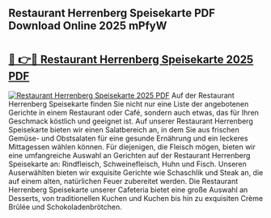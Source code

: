 ## Restaurant Herrenberg Speisekarte PDF Download Online 2025 mPfyW

# <h2><a href="http://gcatzvh.nevu.top/?p=Restaurant+Herrenberg+Speisekarte">🔗 👉🔴 Restaurant Herrenberg Speisekarte 2025 PDF</a></h2>

[![Restaurant Herrenberg Speisekarte 2025 PDF](https://i.imgur.com/dBaPXMq.png)](http://gcatzvh.nevu.top/?p=Restaurant+Herrenberg+Speisekarte)
Auf der Restaurant Herrenberg Speisekarte finden Sie nicht nur eine Liste der angebotenen Gerichte in einem Restaurant oder Café, sondern auch etwas, das für Ihren Geschmack köstlich und geeignet ist. Auf unserer Restaurant Herrenberg Speisekarte bieten wir einen Salatbereich an, in dem Sie aus frischen Gemüse- und Obstsalaten für eine gesunde Ernährung und ein leckeres Mittagessen wählen können. Für diejenigen, die Fleisch mögen, bieten wir eine umfangreiche Auswahl an Gerichten auf der Restaurant Herrenberg Speisekarte an: Rindfleisch, Schweinefleisch, Huhn und Fisch. Unseren Auserwählten bieten wir exquisite Gerichte wie Schaschlik und Steak an, die auf einem alten, natürlichen Feuer zubereitet werden. Die Restaurant Herrenberg Speisekarte unserer Cafeteria bietet eine große Auswahl an Desserts, von traditionellen Kuchen und Kuchen bis hin zu exquisiten Crème Brûlée und Schokoladenbrötchen.

